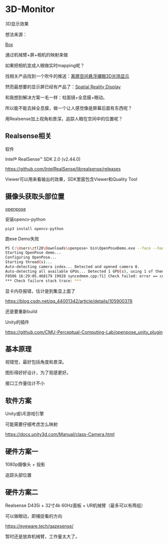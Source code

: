 # 3D-Monitor
3D显示效果



想法来源：

[Box](https://youtu.be/lX6JcybgDFo)

通过机械臂+屏+相机的映射来做

如果把相机变成人眼做实时mapping呢？



找相关产品找到一个吹牛的推送：[离屏空间悬浮裸眼3D光场显示](https://mp.weixin.qq.com/s?__biz=MjM5OTg4ODIxNA==&mid=2662496414&idx=1&sn=07e6dc1f97c2a9a88b058adc160550a8)

然而最想要的显示屏已经有产品了：[Spatial Reality Display](https://www.sony.com/electronics/spatial-reality-display/elf-sr1)

和我想到解决方案一毛一样：柱面镜+全息膜+眼动。

所以能不能去掉全息膜，做一个让人感觉像是屏幕后面有东西呢？

用Realsense加上视角和景深，追踪人眼在空间中的位置呢？



## Realsense相关

软件

Intel® RealSense™ SDK 2.0 (v2.44.0)

https://github.com/IntelRealSense/librealsense/releases

Viewer可以用来看输出的效果，SDK里面包含Viewer和Quality Tool



## 摄像头获取头部位置

[openpose](https://github.com/CMU-Perceptual-Computing-Lab/openpose)

安装opencv-python

```shell
pip3 install opencv-python
```

跑exe Demo失败

```sh
PS C:\Users\ztl20\Downloads\openpose> bin\OpenPoseDemo.exe --face --hand
Starting OpenPose demo...
Configuring OpenPose...
Starting thread(s)...
Auto-detecting camera index... Detected and opened camera 0.
Auto-detecting all available GPUs... Detected 1 GPU(s), using 1 of them starting at GPU 0.
F0506 16:29:05.468179 19928 syncedmem.cpp:71] Check failed: error == cudaSuccess (2 vs. 0)  out of memory
*** Check failure stack trace: ***
```

显卡内存报错，估计是到集显上面了

https://blog.csdn.net/qq_44001342/article/details/105900378

还是要重新build



Unity的插件

https://github.com/CMU-Perceptual-Computing-Lab/openpose_unity_plugin



## 基本原理

视错觉，最好包括角度和景深。

图形得好好设计，为了观感更好。

接口工作量估计不小



## 软件方案

Unity或UE游戏引擎

可能需要仔细考虑怎么映射

https://docs.unity3d.com/Manual/class-Camera.html



## 硬件方案一

1080p摄像头 + 投影

追踪头部位置



## 硬件方案二

Realsense D435i + 32寸4k 60Hz面板 + UR机械臂（最多可以有两组）

可以做眼动，即捕捉看的方向

https://eyeware.tech/gazesense/

暂时还是放弃机械臂，工作量太大了。